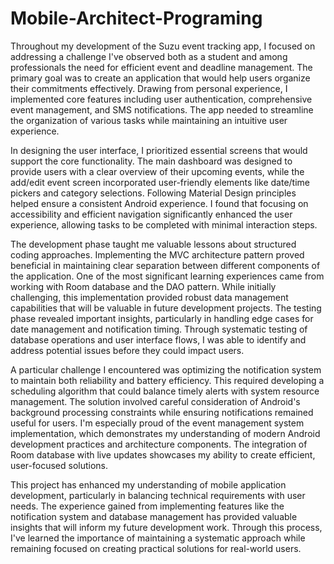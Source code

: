 # Mobile-Architect-Programing

Throughout my development of the Suzu event tracking app, I focused on addressing a challenge I've observed both as a student and among professionals the need for efficient event and deadline management. The primary goal was to create an application that would help users organize their commitments effectively. Drawing from personal experience, I implemented core features including user authentication, comprehensive event management, and SMS notifications. The app needed to streamline the organization of various tasks while maintaining an intuitive user experience.

In designing the user interface, I prioritized essential screens that would support the core functionality. The main dashboard was designed to provide users with a clear overview of their upcoming events, while the add/edit event screen incorporated user-friendly elements like date/time pickers and category selections. Following Material Design principles helped ensure a consistent Android experience. I found that focusing on accessibility and efficient navigation significantly enhanced the user experience, allowing tasks to be completed with minimal interaction steps.

The development phase taught me valuable lessons about structured coding approaches. Implementing the MVC architecture pattern proved beneficial in maintaining clear separation between different components of the application. One of the most significant learning experiences came from working with Room database and the DAO pattern. While initially challenging, this implementation provided robust data management capabilities that will be valuable in future development projects. The testing phase revealed important insights, particularly in handling edge cases for date management and notification timing. Through systematic testing of database operations and user interface flows, I was able to identify and address potential issues before they could impact users.

A particular challenge I encountered was optimizing the notification system to maintain both reliability and battery efficiency. This required developing a scheduling algorithm that could balance timely alerts with system resource management. The solution involved careful consideration of Android's background processing constraints while ensuring notifications remained useful for users. I'm especially proud of the event management system implementation, which demonstrates my understanding of modern Android development practices and architecture components. The integration of Room database with live updates showcases my ability to create efficient, user-focused solutions.

This project has enhanced my understanding of mobile application development, particularly in balancing technical requirements with user needs. The experience gained from implementing features like the notification system and database management has provided valuable insights that will inform my future development work. Through this process, I've learned the importance of maintaining a systematic approach while remaining focused on creating practical solutions for real-world users.
